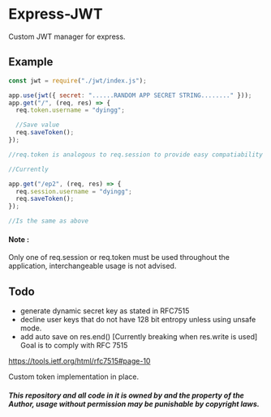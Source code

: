 # Express-JWT

Custom JWT manager for express.

## Example

```js
const jwt = require("./jwt/index.js");

app.use(jwt({ secret: "......RANDOM APP SECRET STRING........" }));
app.get("/", (req, res) => {
  req.token.username = "dyingg";

  //Save value
  req.saveToken();
});

//req.token is analogous to req.session to provide easy compatiability with express-session replacement(TODO)

//Currently

app.get("/ep2", (req, res) => {
  req.session.username = "dyingg";
  req.saveToken();
});

//Is the same as above
```

#### Note :

Only one of req.session or req.token must be used throughout the application, interchangeable usage is not advised.

## Todo

- generate dynamic secret key as stated in RFC7515
- decline user keys that do not have 128 bit entropy unless using unsafe mode.
- add auto save on res.end() [Currently breaking when res.write is used]
  Goal is to comply with RFC 7515

https://tools.ietf.org/html/rfc7515#page-10

Custom token implementation in place.

##### This repository and all code in it is owned by and the property of the Author, usage without permission may be punishable by copyright laws.
